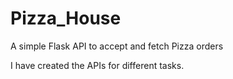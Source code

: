 # Pizza_House

A simple Flask API to accept and fetch Pizza orders

I have created the APIs for different tasks.


